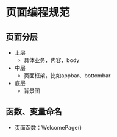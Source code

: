 # 页面编程规范

## 页面分层

- 上层
  - 具体业务，内容，body
- 中层
  - 页面框架，比如appbar、bottombar
- 底层
  - 背景图



## 函数、变量命名

- 页面函数：WelcomePage()